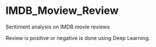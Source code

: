 # IMDB_Moview_Review

Sentiment analysis on IMDB movie reviews

Review is positive or negative is done using Deep Learning.
